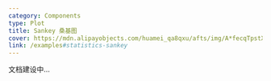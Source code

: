 ```yaml
---
category: Components
type: Plot
title: Sankey 桑基图
cover: https://mdn.alipayobjects.com/huamei_qa8qxu/afts/img/A*fecqTpstXu0AAAAAAAAAAAAADmJ7AQ/original
link: /examples#statistics-sankey
---
```


文档建设中...
